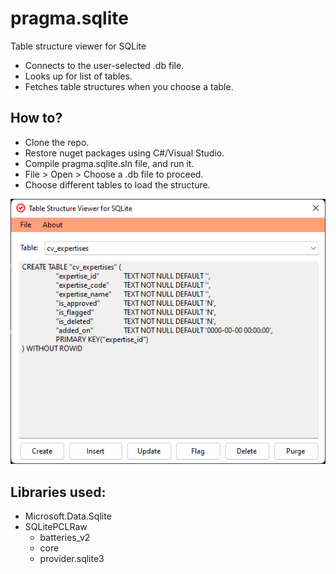 # pragma.sqlite

Table structure viewer for SQLite

* Connects to the user-selected .db file.
* Looks up for list of tables.
* Fetches table structures when you choose a table.

## How to?

* Clone the repo.
* Restore nuget packages using C#/Visual Studio.
* Compile pragma.sqlite.sln file, and run it.
* File > Open > Choose a .db file to proceed.
* Choose different tables to load the structure.

![screenshot](resources/screenshot.png)

## Libraries used:

* Microsoft.Data.Sqlite
* SQLitePCLRaw
  * batteries_v2
  * core
  * provider.sqlite3
